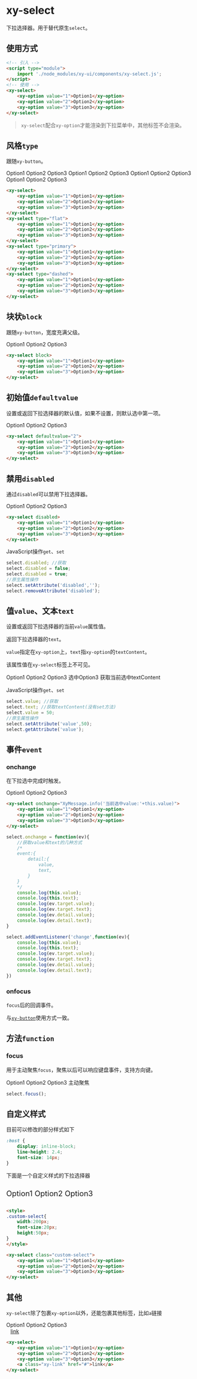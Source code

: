 # xy-select

下拉选择器。用于替代原生`select`。

## 使用方式

```html
<!-- 引入 -->
<script type="module">
    import './node_modules/xy-ui/components/xy-select.js';
</script>
<!-- 使用 -->
<xy-select>
    <xy-option value="1">Option1</xy-option>
    <xy-option value="2">Option2</xy-option>
    <xy-option value="3">Option3</xy-option>
</xy-select>
```

> `xy-select`配合`xy-option`才能渲染到下拉菜单中，其他标签不会渲染。

## 风格`type`

跟随`xy-button`。

<xy-select>
    <xy-option value="1">Option1</xy-option>
    <xy-option value="2">Option2</xy-option>
    <xy-option value="3">Option3</xy-option>
</xy-select>
<xy-select type="flat">
    <xy-option value="1">Option1</xy-option>
    <xy-option value="2">Option2</xy-option>
    <xy-option value="3">Option3</xy-option>
</xy-select>
<xy-select type="primary">
    <xy-option value="1">Option1</xy-option>
    <xy-option value="2">Option2</xy-option>
    <xy-option value="3">Option3</xy-option>
</xy-select>
<xy-select type="dashed">
    <xy-option value="1">Option1</xy-option>
    <xy-option value="2">Option2</xy-option>
    <xy-option value="3">Option3</xy-option>
</xy-select>

```html
<xy-select>
    <xy-option value="1">Option1</xy-option>
    <xy-option value="2">Option2</xy-option>
    <xy-option value="3">Option3</xy-option>
</xy-select>
<xy-select type="flat">
    <xy-option value="1">Option1</xy-option>
    <xy-option value="2">Option2</xy-option>
    <xy-option value="3">Option3</xy-option>
</xy-select>
<xy-select type="primary">
    <xy-option value="1">Option1</xy-option>
    <xy-option value="2">Option2</xy-option>
    <xy-option value="3">Option3</xy-option>
</xy-select>
<xy-select type="dashed">
    <xy-option value="1">Option1</xy-option>
    <xy-option value="2">Option2</xy-option>
    <xy-option value="3">Option3</xy-option>
</xy-select>
```

## 块状`block`

跟随`xy-button`，宽度充满父级。

<xy-select block>
    <xy-option value="1">Option1</xy-option>
    <xy-option value="2">Option2</xy-option>
    <xy-option value="3">Option3</xy-option>
</xy-select>

```html
<xy-select block>
    <xy-option value="1">Option1</xy-option>
    <xy-option value="2">Option2</xy-option>
    <xy-option value="3">Option3</xy-option>
</xy-select>
```

## 初始值`defaultvalue`

设置或返回下拉选择器的默认值，如果不设置，则默认选中第一项。

<xy-select defaultvalue="2">
    <xy-option value="1">Option1</xy-option>
    <xy-option value="2">Option2</xy-option>
    <xy-option value="3">Option3</xy-option>
</xy-select>

```html
<xy-select defaultvalue="2">
    <xy-option value="1">Option1</xy-option>
    <xy-option value="2">Option2</xy-option>
    <xy-option value="3">Option3</xy-option>
</xy-select>
```

## 禁用`disabled`

通过`disabled`可以禁用下拉选择器。

<xy-select disabled>
    <xy-option value="1">Option1</xy-option>
    <xy-option value="2">Option2</xy-option>
    <xy-option value="3">Option3</xy-option>
</xy-select>
<xy-switch checked onchange="this.previousElementSibling.disabled = this.checked;"></xy-switch>

```html
<xy-select disabled>
    <xy-option value="1">Option1</xy-option>
    <xy-option value="2">Option2</xy-option>
    <xy-option value="3">Option3</xy-option>
</xy-select>
```

JavaScript操作`get`、`set`

```js
select.disabled; //获取
select.disabled = false;
select.disabled = true;
//原生属性操作
select.setAttribute('disabled','');
select.removeAttribute('disabled');
```

## 值`value`、文本`text`

设置或返回下拉选择器的当前`value`属性值。

返回下拉选择器的`text`。

`value`指定在`xy-option`上，`text`指`xy-option`的`textContent`。

该属性值在`xy-select`标签上不可见。

<xy-select>
    <xy-option value="1">Option1</xy-option>
    <xy-option value="2">Option2</xy-option>
    <xy-option value="3">Option3</xy-option>
</xy-select>
<xy-button type="primary" onclick="this.previousElementSibling.value='3'">选中Option3</xy-button>
<xy-button type="primary" onclick="XyMessage.info('当前选中: '+this.previousElementSibling.previousElementSibling.text)">获取当前选中textContent</xy-button>

JavaScript操作`get`、`set`

```js
select.value; //获取
select.text; //获取textContent(没有set方法)
select.value = 50;
//原生属性操作
select.setAttribute('value',50);
select.getAttribute('value');
```

## 事件`event`

### onchange

在下拉选中完成时触发。

<xy-select onchange="XyMessage.info('当前选中value:'+this.value)">
    <xy-option value="1">Option1</xy-option>
    <xy-option value="2">Option2</xy-option>
    <xy-option value="3">Option3</xy-option>
</xy-select>

```html
<xy-select onchange="XyMessage.info('当前选中value:'+this.value)">
    <xy-option value="1">Option1</xy-option>
    <xy-option value="2">Option2</xy-option>
    <xy-option value="3">Option3</xy-option>
</xy-select>
```

```js
select.onchange = function(ev){
    //获取value和text的几种方式
    /*
    event:{
        detail:{
            value,
            text,
        }
    }
    */
    console.log(this.value);
    console.log(this.text);
    console.log(ev.target.value);
    console.log(ev.target.text);
    console.log(ev.detail.value);
    console.log(ev.detail.text);
}

select.addEventListener('change',function(ev){
    console.log(this.value);
    console.log(this.text);
    console.log(ev.target.value);
    console.log(ev.target.text);
    console.log(ev.detail.value);
    console.log(ev.detail.text);
})
```

### onfocus

`focus`后的回调事件。

与[`xy-button`](xy-button?id=onfocus、onblur)使用方式一致。

## 方法`function`

### focus

用于主动聚焦`focus`，聚焦以后可以响应键盘事件，支持方向键。

<xy-select onfocus="XyMessage.info('focus')" onblur="XyMessage.info('blur')" onchange="XyMessage.info('当前选中value:'+this.value)">
    <xy-option value="1">Option1</xy-option>
    <xy-option value="2">Option2</xy-option>
    <xy-option value="3">Option3</xy-option>
</xy-select>
<xy-button type="primary" onclick="this.previousElementSibling.focus()">主动聚焦</xy-button>

```js
select.focus();
```

## 自定义样式

目前可以修改的部分样式如下

```css
:host {
    display: inline-block;
    line-height: 2.4;
    font-size: 14px;
}
```

下面是一个自定义样式的下拉选择器

<style>
.custom-select{
    width:200px;
    font-size:20px;
    line-height:50px;
}
</style>

<xy-select class="custom-select">
    <xy-option value="1">Option1</xy-option>
    <xy-option value="2">Option2</xy-option>
    <xy-option value="3">Option3</xy-option>
</xy-select>

```html
<style>
.custom-select{
    width:200px;
    font-size:20px;
    height:50px;
}
</style>

<xy-select class="custom-select">
    <xy-option value="1">Option1</xy-option>
    <xy-option value="2">Option2</xy-option>
    <xy-option value="3">Option3</xy-option>
</xy-select>
```

## 其他

`xy-select`除了包裹`xy-option`以外，还能包裹其他标签，比如`a`链接

<style>
.xy-link{
    display:block;
    padding:0 .8em;
}
</style>
<xy-select>
    <xy-option value="1">Option1</xy-option>
    <xy-option value="2">Option2</xy-option>
    <xy-option value="3">Option3</xy-option>
    <a class="xy-link" href="#">link</a>
</xy-select>

```html
<xy-select>
    <xy-option value="1">Option1</xy-option>
    <xy-option value="2">Option2</xy-option>
    <xy-option value="3">Option3</xy-option>
    <a class="xy-link" href="#">link</a>
</xy-select>
```